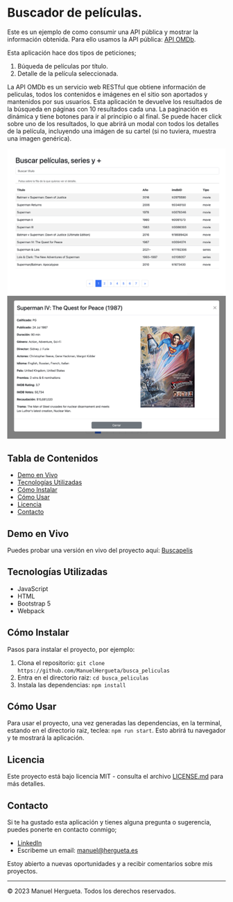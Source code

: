 # Buscador de películas.

Este es un ejemplo de como consumir una API pública y mostrar la información obtenida. Para ello usamos la API pública: [API OMDb](https://www.omdbapi.com).

Esta aplicación hace dos tipos de peticiones;
1. Búqueda de películas por título.
2. Detalle de la película seleccionada.

La API OMDb es un servicio web RESTful que obtiene información de peliculas, todos los contenidos e imágenes en el sitio son aportados y mantenidos por sus usuarios. 
Esta aplicación te devuelve los resultados de la búsqueda en páginas con 10 resultados cada una. La paginación es dinámica y tiene botones para ir al principio o al final. Se puede hacer click sobre uno de los resultados, lo que abrirá un modal con todos los detalles de la película, incluyendo una imágen de su cartel (si no tuviera, muestra una imagen genérica).

![Listado de resultados](./assets/Listado.png)
![Detalle de la película](./assets/Detalle.png)

## Tabla de Contenidos

- [Demo en Vivo](#demo-en-vivo)
- [Tecnologías Utilizadas](#tecnologías-utilizadas)
- [Cómo Instalar](#cómo-instalar)
- [Cómo Usar](#cómo-usar)
- [Licencia](#licencia)
- [Contacto](#contacto)

## Demo en Vivo

Puedes probar una versión en vivo del proyecto aquí: [Buscapelis](https://buscapelishergueta.000webhostapp.com/)

## Tecnologías Utilizadas

- JavaScript
- HTML
- Bootstrap 5
- Webpack

## Cómo Instalar

Pasos para instalar el proyecto, por ejemplo:

1. Clona el repositorio: `git clone https://github.com/ManuelHergueta/busca_peliculas`
2. Entra en el directorio raiz: `cd busca_peliculas`
3. Instala las dependencias: `npm install`

## Cómo Usar

Para usar el proyecto, una vez generadas las dependencias, en la terminal, estando en el directorio raiz, teclea: `npm run start`.
Esto abrirá tu navegador y te mostrará la aplicación.

## Licencia

Este proyecto está bajo licencia MIT - consulta el archivo [LICENSE.md](LICENSE.md) para más detalles.

## Contacto

Si te ha gustado esta aplicación y tienes alguna pregunta o sugerencia, puedes ponerte en contacto conmigo;
- [LinkedIn](https://www.linkedin.com/in/hergueta/) 
- Escribeme un email: manuel@hergueta.es

Estoy abierto a nuevas oportunidades y a recibir comentarios sobre mis proyectos.

---
© 2023 Manuel Hergueta. Todos los derechos reservados.